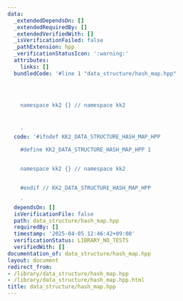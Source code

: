 ```yaml
---
data:
  _extendedDependsOn: []
  _extendedRequiredBy: []
  _extendedVerifiedWith: []
  _isVerificationFailed: false
  _pathExtension: hpp
  _verificationStatusIcon: ':warning:'
  attributes:
    links: []
  bundledCode: '#line 1 "data_structure/hash_map.hpp"




    namespace kk2 {} // namespace kk2



    '
  code: '#ifndef KK2_DATA_STRUCTURE_HASH_MAP_HPP

    #define KK2_DATA_STRUCTURE_HASH_MAP_HPP 1


    namespace kk2 {} // namespace kk2


    #endif // KK2_DATA_STRUCTURE_HASH_MAP_HPP

    '
  dependsOn: []
  isVerificationFile: false
  path: data_structure/hash_map.hpp
  requiredBy: []
  timestamp: '2025-04-05 12:46:42+09:00'
  verificationStatus: LIBRARY_NO_TESTS
  verifiedWith: []
documentation_of: data_structure/hash_map.hpp
layout: document
redirect_from:
- /library/data_structure/hash_map.hpp
- /library/data_structure/hash_map.hpp.html
title: data_structure/hash_map.hpp
---
```

